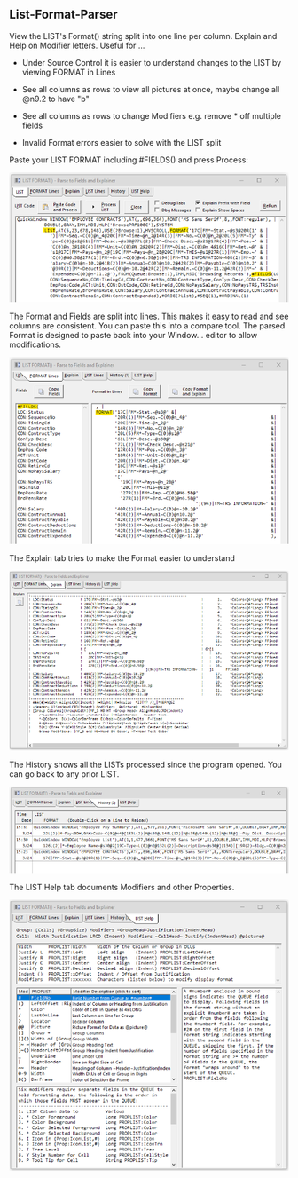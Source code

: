 ## List-Format-Parser

View the LIST's Format() string split into one line per column. Explain and Help on Modifier letters. Useful for ...

* Under Source Control it is easier to understand changes to the LIST by viewing FORMAT in Lines

* See all columns as rows to view all pictures at once, maybe change all @n9.2 to have "b"

* See all columns as rows to change Modifiers e.g. remove * off multiple fields 

* Invalid Format errors easier to solve with the LIST split

Paste your LIST FORMAT including #FIELDS() and press Process:

![list tab](images/readme1.png)

The Format and Fields are split into lines. This makes it easy to read and see columns are consistent. You can paste this into a compare tool. The parsed Format is designed to paste back into your Window... editor to allow modifications.

![list tab](images/readme2.png)

The Explain tab tries to make the Format easier to understand

![list tab](images/readme3.png)

The History shows all the LISTs processed since the program opened. You can go back to any prior LIST. 

![list tab](images/readme4.png)

The LIST Help tab documents Modifiers and other Properties.

![list tab](images/readme5.png)
